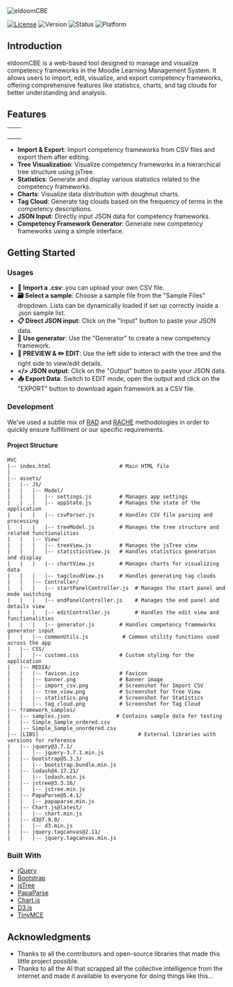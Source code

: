 ![eldoomCBE](https://eldoomcbe.github.io/cf/assets/MEDIA/eldoom_logo.png)

[![License](https://img.shields.io/badge/license-MIT-blue.svg)](https://opensource.org/licenses/MIT) ![Version](https://img.shields.io/badge/version-1.0.0-green.svg) ![Status](https://img.shields.io/badge/status-Active-brightgreen.svg) ![Platform](https://img.shields.io/badge/platform-Web-blue.svg)

## Introduction

eldoomCBE is a web-based tool designed to manage and visualize competency frameworks in the Moodle Learning Management System. It allows users to import, edit, visualize, and export competency frameworks, offering comprehensive features like statistics, charts, and tag clouds for better understanding and analysis.

## Features

|   |   |
|---|---|
|   |   |
|   |   |
|   |   |
|   |   |

- **Import & Export**: Import competency frameworks from CSV files and export them after editing.
- **Tree Visualization**: Visualize competency frameworks in a hierarchical tree structure using jsTree.
- **Statistics**: Generate and display various statistics related to the competency frameworks.
- **Charts**: Visualize data distribution with doughnut charts.
- **Tag Cloud**: Generate tag clouds based on the frequency of terms in the competency descriptions.
- **JSON Input**: Directly input JSON data for competency frameworks.
- **Competency Framework Generator**: Generate new competency frameworks using a simple interface.

## Getting Started



### Usages

- **📁 Import a .csv**: you can upload your own CSV file.
- **🗃️ Select a sample**: Choose a sample file from the "Sample Files" dropdown. Lists can be dynamically loaded if set up correctly inside a .json sample list.
- **📋 Direct JSON input**: Click on the "Input" button to paste your JSON data.
- **🎰 Use generator**: Use the "Generator" to create a new competency framework.
- **👀 PREVIEW & ✏️ EDIT**: Use the left side to interact with the tree and the right side to view/edit details.
- **</> JSON output**: Click on the "Output" button to paste your JSON data.
- **📥 Export Data**: Switch to EDIT mode, open the output and click on the "EXPORT" button to download again framework as a CSV file.

### Development

We've used a subtle mix of [RAD](https://en.wikipedia.org/wiki/Rapid_application_development) and [RACHE](https://www.la-rache.com) methodologies in order to quickly ensure fulfillment or our specific requirements.

#### Project Structure

```plaintext
MVC
|-- index.html                      # Main HTML file
|
|-- assets/
|   |-- JS/
|   |   |-- Model/
|   |   |   |-- settings.js         # Manages app settings
|   |   |   |-- appState.js         # Manages the state of the application
|   |   |   |-- csvParser.js        # Handles CSV file parsing and processing
|   |   |   |-- treeModel.js        # Manages the tree structure and related functionalities
|   |   |-- View/
|   |   |   |-- treeView.js         # Manages the jsTree view
|   |   |   |-- statisticsView.js   # Handles statistics generation and display
|   |   |   |-- chartView.js        # Manages charts for visualizing data
|   |   |   |-- tagcloudView.js     # Handles generating tag clouds
|   |   |-- Controller/
|   |   |   |-- startPanelController.js  # Manages the start panel and mode switching
|   |   |   |-- endPanelController.js    # Manages the end panel and details view
|   |   |   |-- editController.js        # Handles the edit view and functionalities
|   |   |   |-- generator.js        # Handles competency frameworks generator input
|   |   |-- commonUtils.js           # Common utility functions used across the app
|   |-- CSS/
|   |   |-- customs.css             # Custom styling for the application
|   |-- MEDIA/
|   |   |-- favicon.ico             # Favicon
|   |   |-- banner.png              # Banner image
|   |   |-- import_csv.png          # Screenshot for Import CSV
|   |   |-- tree_view.png           # Screenshot for Tree View
|   |   |-- statistics.png          # Screenshot for Statistics
|   |   |-- tag_cloud.png           # Screenshot for Tag Cloud
|-- framework_samples/
|   |-- samples.json               # Contains sample data for testing
|   |-- Simple_Sample_ordered.csv
|   |-- Simple_Sample_unordered.csv
|-- [LIBS]                                # External libraries with versions for reference
|   |-- jquery@3.7.1/
|   |   |-- jquery-3.7.1.min.js
|   |-- bootstrap@5.3.3/
|   |   |-- bootstrap.bundle.min.js
|   |-- lodash@4.17.21/
|   |   |-- lodash.min.js
|   |-- jstree@3.3.16/
|   |   |-- jstree.min.js
|   |-- PapaParse@5.4.1/
|   |   |-- papaparse.min.js
|   |-- Chart.js@latest/
|   |   |-- chart.min.js
|   |-- d3@7.9.0/
|   |   |-- d3.min.js
|   |-- jquery.tagcanvas@2.11/
|   |   |-- jquery.tagcanvas.min.js
```

### Built With

- [jQuery](https://jquery.com/)
- [Bootstrap](https://getbootstrap.com/)
- [jsTree](https://www.jstree.com/)
- [PapaParse](https://www.papaparse.com/)
- [Chart.js](https://www.chartjs.org/)
- [D3.js](https://d3js.org/)
- [TinyMCE](https://www.tiny.cloud/)

## Acknowledgments

- Thanks to all the contributors and open-source libraries that made this little project possible.
- Thanks to all the AI that scrapped all the collective intelligence from the internet and made it available to everyone for doing things like this...

